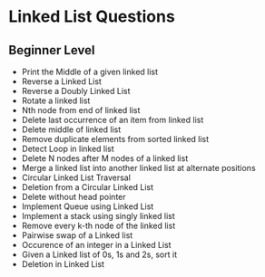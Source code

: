 # Linked List Questions


## Beginner Level
- Print the Middle of a given linked list
- Reverse a Linked List
- Reverse a Doubly Linked List
- Rotate a linked list
- Nth node from end of linked list
- Delete last occurrence of an item from linked list
- Delete middle of linked list
- Remove duplicate elements from sorted linked list
- Detect Loop in linked list
- Delete N nodes after M nodes of a linked list
- Merge a linked list into another linked list at alternate positions
- Circular Linked List Traversal
- Deletion from a Circular Linked List
- Delete without head pointer
- Implement Queue using Linked List
- Implement a stack using singly linked list
- Remove every k-th node of the linked list
- Pairwise swap of a Linked list
- Occurence of an integer in a Linked List
- Given a Linked list of 0s, 1s and 2s, sort it
- Deletion in Linked List
